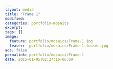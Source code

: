 ```yaml
---
layout: media
title: "Frame 1"
modified:
categories: portfolio-mosaics
excerpt:
tags: []
image:
  feature: portfolio/mosaics/Frame-1.jpg
  teaser:  portfolio/mosaics/Frame-1-teaser.jpg
ads: false
permalink: portfolio/mosaics/Frame-1
date: 2015-01-05T02:27:16-06:00
---
```


